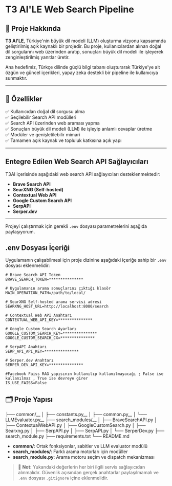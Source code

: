 # T3 AI'LE Web Search Pipeline

## 🧠 Proje Hakkında

**T3 AI'LE**, Türkiye'nin büyük dil modeli (LLM) oluşturma vizyonu kapsamında geliştirilmiş açık kaynaklı bir projedir. Bu proje, kullanıcılardan alınan doğal dil sorgularını web üzerinden aratıp, sonuçları büyük dil modeli ile işleyerek zenginleştirilmiş yanıtlar üretir. 

Ana hedefimiz, Türkçe dilinde güçlü bilgi tabanı oluşturarak Türkiye'ye ait özgün ve güncel içerikleri, yapay zeka destekli bir pipeline ile kullanıcıya sunmaktır.

---

## 🔧 Özellikler

✅ Kullanıcıdan doğal dil sorgusu alma  
✅ Seçilebilir Search API modülleri  
✅ Search API üzerinden web araması yapma  
✅ Sonuçları büyük dil modeli (LLM) ile işleyip anlamlı cevaplar üretme  
✅ Modüler ve genişletilebilir mimari  
✅ Tamamen açık kaynak ve topluluk katkısına açık yapı

---

## Entegre Edilen Web Search API Sağlayıcıları

T3AI içerisinde aşağıdaki web search API sağlayıcıları desteklenmektedir:

* **Brave Search API**
* **SearXNG (Self-hosted)**
* **Contextual Web API**
* **Google Custom Search API**
* **SerpAPI**
* **Serper.dev**

---

Projeyi çalıştırmak için gerekli `.env` dosyası parametrelerini aşağıda paylaşıyorum.

## .env Dosyası İçeriği

Uygulamanın çalışabilmesi için proje dizinine aşağıdaki içeriğe sahip bir `.env` dosyası eklenmelidir:

```env
# Brave Search API Token
BRAVE_SEARCH_TOKEN=***************

# Uygulamanın arama sonuçlarını çıktığı klasör
MAIN_OPERATION_PATH=/path/to/local/

# SearXNG Self-hosted arama servisi adresi
SEARXNG_HOST_URL=http://localhost:8080/search

# Contextual Web API Anahtarı
CONTEXTUAL_WEB_API_KEY=***************

# Google Custom Search Ayarları
GOOGLE_CUSTOM_SEARCH_KEY=***************
GOOGLE_CUSTOM_SEARCH_CX=***************

# SerpAPI Anahtarı
SERP_API_API_KEY=***************

# Serper.dev Anahtarı
SERPER_DEV_API_KEY=***************

#Facebook Faiss RAG yapısının kullanılıp kullanılmayacağı ; False ise kullanılmaz , True ise devreye girer
IS_USE_FAISS=False
```

## 🗂️ Proje Yapısı

├── common/__
│ ├── constants.py__
│ ├── common.py__
│ └── LLMEvaluator.py__
├── search_modules/__
│ ├── BraveSearchAPI.py
│ ├── ContextualWebAPI.py
│ ├── GoogleCustomSearch.py
│ ├── Searxng.py
│ ├── SerpAPI.py
│ ├── SerpAPI.py
│ └── SerperDev.py
├── search_module.py
├── requirements.txt
└── README.md

- **common/**: Ortak fonksiyonlar, sabitler ve LLM evaluator modülü  
- **search_modules/**: Farklı arama motorları için modüller  
- **search_module.py**: Arama motoru seçim ve dispatch mekanizması


> 📌 **Not:** Yukarıdaki değerlerin her biri ilgili servis sağlayıcıdan alınmalıdır. Güvenlik açısından gerçek anahtarlar paylaşılmamalı ve `.env` dosyası `.gitignore` içine eklenmelidir.
